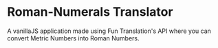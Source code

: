 # Roman-Numerals Translator
 A vanillaJS application made using Fun Translation's API where you can convert Metric Numbers into Roman Numbers.
